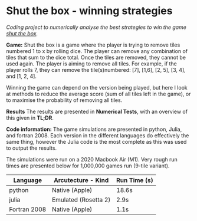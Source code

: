 # Shut the box - winning strategies

*Coding project to numerically analyse the best strategies to win the game [shut the box](https://en.wikipedia.org/wiki/Shut_the_box).*

**Game:**
Shut the box is a game where the player is trying to remove tiles numbered 1 to x by rolling dice. The player can remove any combination of tiles that sum to the dice total. Once the tiles are removed, they cannot be used again. The player is aiming to remove all tiles. For example, if the player rolls 7, they can remove the tile(s)numbered: [7], [1,6], [2, 5], [3, 4], and [1, 2, 4].

Winning the game can depend on the version being played, but here I look at methods to reduce the average score (sum of all tiles left in the game), or to maximise the probability of removing all tiles.

**Results**
The results are presented in **Numerical Tests**, with an overview of this given in **TL;DR**.

**Code information:**
The game simulations are presented in python, Julia, and fortran 2008. Each version in the different languages do effectively the same thing, however the Julia code is the most complete as this was used to output the results.

The simulations were run on a 2020 Macbook Air (M1). Very rough run times are presented below for 1,000,000 games run (9-tile variant).

| Language     | Arcutecture - Kind   | Run Time (s) |
| ------------ | -------------------- | ------------ |
| python       | Native (Apple)       | 18.6s        |
| julia        | Emulated (Rosetta 2) | 2.9s         |
| Fortran 2008 | Native (Apple)       | 1.1s         |
